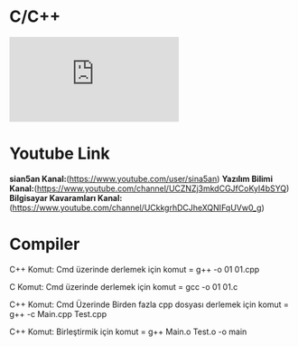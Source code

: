# C/C++
![DevC++ Download Web Site:](https://www.bloodshed.net/devcpp.html) <br />
# Youtube Link
**sian5an Kanal:**(https://www.youtube.com/user/sina5an)
**Yazılım Bilimi Kanal:**(https://www.youtube.com/channel/UCZNZj3mkdCGJfCoKyl4bSYQ)
**Bilgisayar Kavaramları Kanal:**(https://www.youtube.com/channel/UCkkgrhDCJheXQNIFqUVw0_g)
# Compiler
C++ Komut: Cmd üzerinde derlemek için komut = g++ -o 01 01.cpp

C Komut: Cmd üzerinde derlemek için komut = gcc -o 01 01.c

C++ Komut: Cmd Üzerinde Birden fazla cpp dosyası derlemek için komut = g++ -c Main.cpp Test.cpp

C++ Komut: Birleştirmik için komut = g++ Main.o Test.o -o main


